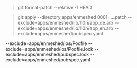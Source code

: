 > git format-patch --relative -1 HEAD

> git apply --directory apps/enmeshed 0001-....patch --exclude=apps/enmeshed/lib/l10n/app_de.arb --exclude=apps/enmeshed/lib/l10n/app_en.arb --exclude=apps/enmeshed/pubspec.yaml

--exclude=apps/enmeshed/ios/Podfile --exclude=apps/enmeshed/ios/Podfile.lock --exclude=apps/enmeshed/pubspec.lock --exclude=apps/enmeshed/pubspec.yaml

